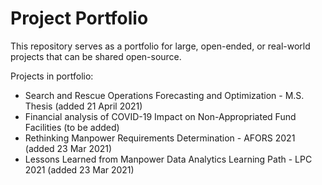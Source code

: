 # Project Portfolio

This repository serves as a portfolio for large, open-ended, or real-world projects that can be shared open-source.

Projects in portfolio:
- Search and Rescue Operations Forecasting and Optimization - M.S. Thesis (added 21 April 2021)
- Financial analysis of COVID-19 Impact on Non-Appropriated Fund Facilities (to be added)
- Rethinking Manpower Requirements Determination - AFORS 2021 (added 23 Mar 2021)
- Lessons Learned from Manpower Data Analytics Learning Path - LPC 2021 (added 23 Mar 2021)
